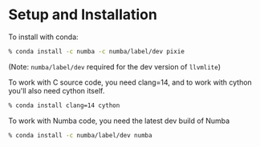 # Setup and Installation

To install with conda:

```bash
% conda install -c numba -c numba/label/dev pixie 
```

(Note: `numba/label/dev` required for the dev version of `llvmlite`)

To work with C source code, you need clang=14, and to work with cython you'll also need cython itself.

```bash
% conda install clang=14 cython
```

To work with Numba code, you need the latest dev build of Numba

```bash
% conda install -c numba/label/dev numba
```
